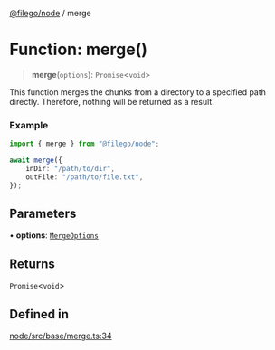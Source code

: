 [@filego/node](../README.md) / merge

# Function: merge()

> **merge**(`options`): `Promise`\<`void`\>

This function merges the chunks from a directory to a specified path directly.
Therefore, nothing will be returned as a result.

### Example

```ts
import { merge } from "@filego/node";

await merge({
    inDir: "/path/to/dir",
    outFile: "/path/to/file.txt",
});
```

## Parameters

• **options**: [`MergeOptions`](../type-aliases/MergeOptions.md)

## Returns

`Promise`\<`void`\>

## Defined in

[node/src/base/merge.ts:34](https://github.com/alpheustangs/filego.js/blob/75c07655f62c9155e0e20706754cb14cbd642fe5/packages/node/src/base/merge.ts#L34)
